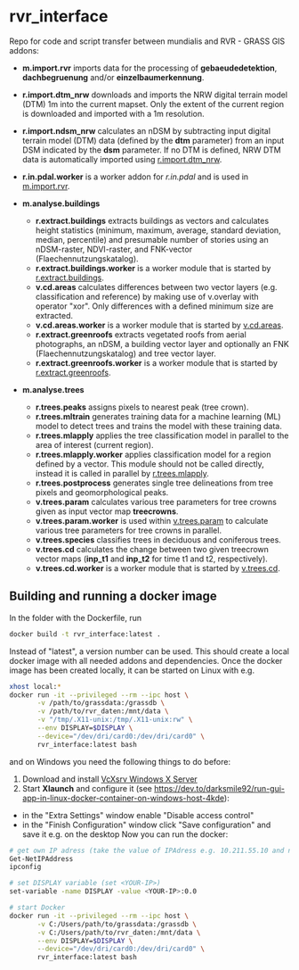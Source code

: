 # rvr_interface
Repo for code and script transfer between mundialis and RVR - GRASS GIS addons:

- **m.import.rvr** imports data for the processing of <b>gebaeudedetektion</b>,
<b>dachbegruenung</b> and/or <b>einzelbaumerkennung</b>.

- **r.import.dtm_nrw** downloads and imports the NRW digital terrain model
(DTM) 1m into the current mapset. Only the extent of the current region is
downloaded and imported with a 1m resolution.

- **r.import.ndsm_nrw** calculates an nDSM by subtracting input digital terrain
model (DTM) data (defined by the <b>dtm</b> parameter) from an input DSM
indicated by the <b>dsm</b> parameter. If no DTM is defined, NRW DTM data
is automatically imported using <a href="grass-gis-addons/r.import.dtm_nrw/r.import.dtm_nrw.html">r.import.dtm_nrw</a>.

- **r.in.pdal.worker** is a worker addon for <em>r.in.pdal</em> and is used in
<a href="grass-gis-addons/m.import.rvr/m.import.rvr.html">m.import.rvr</a>.


- **m.analyse.buildings**
  - **r.extract.buildings** extracts buildings as vectors and calculates height
   statistics (minimum, maximum, average, standard deviation, median,
     percentile) and presumable number of stories using an nDSM-raster,
     NDVI-raster, and FNK-vector (Flaechennutzungskatalog).
  - **r.extract.buildings.worker** is a worker module that is started by
<a href="grass-gis-addons/m.analyse.buildings/r.extract.buildings/r.extract.buildings.html">r.extract.buildings</a>.
  - **v.cd.areas** calculates differences between two vector layers
(e.g. classification and reference) by making use of v.overlay with operator
"xor". Only differences with a defined minimum size are extracted.
  - **v.cd.areas.worker** is a worker module that is started by
<a href="grass-gis-addons/m.analyse.buildings/v.cd.areas/v.cd.areas.html">v.cd.areas</a>.
  - **r.extract.greenroofs** extracts vegetated roofs from aerial photographs,
  an nDSM, a building vector layer and optionally an FNK
  (Flaechennutzungskatalog) and tree vector layer.
  - **r.extract.greenroofs.worker** is a worker module that is started by
<a href="grass-gis-addons/m.analyse.buildings/r.extract.greenroofs/r.extract.greenroofs.html">r.extract.greenroofs</a>.


- **m.analyse.trees**
  - **r.trees.peaks** assigns pixels to nearest peak (tree crown).
  - **r.trees.mltrain** generates training data for a machine learning (ML)
  model to detect trees and trains the model with these training data.
  - **r.trees.mlapply** applies the tree classification model
in parallel to the area of interest (current region).
  - **r.trees.mlapply.worker** applies classification model for a region
defined by a vector. This module should not be called directly, instead
it is called in parallel by <a href="grass-gis-addons/m.analyse.trees/r.trees.mlapply/r.trees.mlapply.html">r.trees.mlapply</a>.
  - **r.trees.postprocess** generates single tree delineations from tree pixels
   and geomorphological peaks.
  - **v.trees.param** calculates various tree parameters for tree crowns given
   as input vector map <b>treecrowns</b>.
  - **v.trees.param.worker** is used within <a href="grass-gis-addons/m.analyse.trees/v.trees.param/v.trees.param.html">v.trees.param</a> to calculate various tree parameters
   for tree crowns in parallel.
  - **v.trees.species** classifies trees in deciduous and coniferous trees.
  - **v.trees.cd** calculates the change between two given treecrown vector
  maps (<b>inp_t1</b> and <b>inp_t2</b> for time t1 and t2, respectively).
  - **v.trees.cd.worker** is a worker module that is started by
  <a href="grass-gis-addons/m.analyse.trees/v.trees.cd/v.trees.cd.html">v.trees.cd</a>.

## Building and running a docker image

In the folder with the Dockerfile, run
```bash
docker build -t rvr_interface:latest .
```

Instead of "latest", a version number can be used. This should create a local
docker image with all needed addons and dependencies. Once the docker image
has been created locally, it can be started on Linux with e.g.
```bash
xhost local:*
docker run -it --privileged --rm --ipc host \
       -v /path/to/grassdata:/grassdb \
       -v /path/to/rvr_daten:/mnt/data \
       -v "/tmp/.X11-unix:/tmp/.X11-unix:rw" \
       --env DISPLAY=$DISPLAY \
       --device="/dev/dri/card0:/dev/dri/card0" \
       rvr_interface:latest bash
```

and on Windows you need the following things to do before:
1. Download and install [VcXsrv Windows X Server](https://sourceforge.net/projects/vcxsrv/)
2. Start **Xlaunch** and configure it (see https://dev.to/darksmile92/run-gui-app-in-linux-docker-container-on-windows-host-4kde):
  * in the "Extra Settings" window enable "Disable access control"
  * in the "Finish Configuration" window click "Save configuration" and save it e.g. on the desktop
Now you can run the docker:
```bash
# get own IP adress (take the value of IPAdress e.g. 10.211.55.10 and not 127.0.0.1)
Get-NetIPAddress
ipconfig

# set DISPLAY variable (set <YOUR-IP>)
set-variable -name DISPLAY -value <YOUR-IP>:0.0

# start Docker
docker run -it --privileged --rm --ipc host \
       -v C:/Users/path/to/grassdata:/grassdb \
       -v C:/Users/path/to/rvr_daten:/mnt/data \
       --env DISPLAY=$DISPLAY \
       --device="/dev/dri/card0:/dev/dri/card0" \
       rvr_interface:latest bash
```
